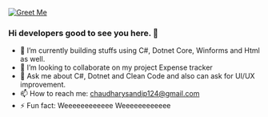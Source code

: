 
[![Greet Me](https://greethub.glitch.me/?greet=true)](https://github.com/Sandip124/GreetHub)  


### Hi developers good to see you here. 👋
- 🔭 I’m currently building stuffs using C#, Dotnet Core, Winforms and  Html as well.
- 👯 I’m looking to collaborate on my project Expense tracker
- 💬 Ask me about C#, Dotnet and Clean Code and also can ask for UI/UX improvement.
- 📫 How to reach me: chaudharysandip124@gmail.com
- ⚡ Fun fact: Weeeeeeeeeeee Weeeeeeeeeeee
